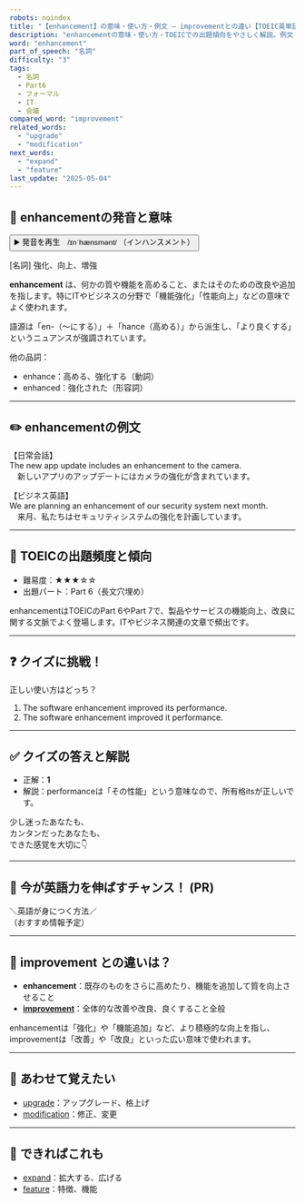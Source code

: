 ```yaml
---
robots: noindex
title: "【enhancement】の意味・使い方・例文 ― improvementとの違い【TOEIC英単語】"
description: "enhancementの意味・使い方・TOEICでの出題傾向をやさしく解説。例文・クイズ付きでimprovementとの違いもわかりやすく学べます。"
word: "enhancement"
part_of_speech: "名詞"
difficulty: "3"
tags:
  - 名詞
  - Part6
  - フォーマル
  - IT
  - 会議
compared_word: "improvement"
related_words:
  - "upgrade"
  - "modification"
next_words:
  - "expand"
  - "feature"
last_update: "2025-05-04"
---
```


## 🔰 enhancementの発音と意味

<button class="play-audio" onclick="playTTS('enhancement')">
  <span class="play-audio-main">
    ▶️ 発音を再生　/ɪnˈhænsmənt/
  </span>
  <span class="play-audio-sub">
    （インハンスメント）
  </span>
</button>

[名詞] 強化、向上、増強

**enhancement** は、何かの質や機能を高めること、またはそのための改良や追加を指します。特にITやビジネスの分野で「機能強化」「性能向上」などの意味でよく使われます。

語源は「en-（～にする）」＋「hance（高める）」から派生し、「より良くする」というニュアンスが強調されています。

他の品詞：  
- enhance：高める、強化する（動詞）
- enhanced：強化された（形容詞）

---

## ✏️ enhancementの例文

【日常会話】  
The new app update includes an enhancement to the camera.  
　新しいアプリのアップデートにはカメラの強化が含まれています。

【ビジネス英語】  
We are planning an enhancement of our security system next month.  
　来月、私たちはセキュリティシステムの強化を計画しています。

---

## 🎯 TOEICの出題頻度と傾向

- 難易度：★★★☆☆
- 出題パート：Part 6（長文穴埋め）

enhancementはTOEICのPart 6やPart 7で、製品やサービスの機能向上、改良に関する文脈でよく登場します。ITやビジネス関連の文章で頻出です。

---

## ❓ クイズに挑戦！

正しい使い方はどっち？

1. The software enhancement improved its performance.  
2. The software enhancement improved it performance.

---

## ✅ クイズの答えと解説

- 正解：**1**
- 解説：performanceは「その性能」という意味なので、所有格itsが正しいです。

少し迷ったあなたも、  
カンタンだったあなたも、  
できた感覚を大切に👇️

---

## 🚀 今が英語力を伸ばすチャンス！ (PR)

<div class="info-center">
＼英語が身につく方法／<br>  
（おすすめ情報予定）
</div>

---

## 🤔  improvement との違いは？

- **enhancement**：既存のものをさらに高めたり、機能を追加して質を向上させること
- **[improvement](/word/improvement)**：全体的な改善や改良、良くすること全般

enhancementは「強化」や「機能追加」など、より積極的な向上を指し、improvementは「改善」や「改良」といった広い意味で使われます。

---

## 🧩 あわせて覚えたい

- [upgrade](/word/upgrade)：アップグレード、格上げ
- [modification](/word/modification)：修正、変更

---

## 📖 できればこれも

- [expand](/word/expand)：拡大する、広げる
- [feature](/word/feature)：特徴、機能

<!-- cvid: aid13_bid00 -->
